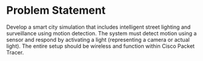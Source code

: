 # Problem Statement

Develop a smart city simulation that includes intelligent street lighting and surveillance using motion detection. The system must detect motion using a sensor and respond by activating a light (representing a camera or actual light). The entire setup should be wireless and function within Cisco Packet Tracer.
